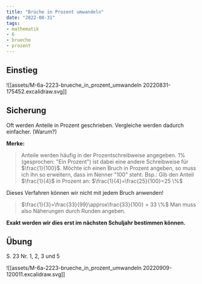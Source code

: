 ```yaml
---
title: "Brüche in Prozent umwandeln"
date: "2022-08-31"
tags:
- mathematik
- 6
- brueche
- prozent
---
```

## Einstieg
![[assets/M-6a-2223-brueche_in_prozent_umwandeln 20220831-175452.excalidraw.svg]]
<!-- %%[[assets/M-6a-2223-brueche_in_prozent_umwandeln 20220831-175452.excalidraw|🖋 Edit in Excalidraw]], and the [[assets/M-6a-2223-brueche_in_prozent_umwandeln 20220831-175451.excalidraw.dark.svg|dark exported image]]%% -->

## Sicherung
Oft werden Anteile in Prozent geschrieben. Vergleiche werden dadurch einfacher. (Warum?)

**Merke:**
> Anteile werden häufig in der Prozentschreibweise angegeben.
> $1 \%$ (gesprochen: "Ein Prozent") ist dabei eine andere Schreibweise für $\frac{1}{100}$. 
> Möchte ich einen Bruch in Prozent angeben, so muss ich ihn so erweitern, dass im Nenner "100" steht.
> Bsp.:
> Gib den Anteil $\frac{1}{4}$ in Prozent an:
> $\frac{1}{4}=\frac{25}{100}=25 \%$

Dieses Verfahren können wir nicht mit jedem Bruch anwenden!

> $\frac{1}{3}=\frac{33}{99}\approx\frac{33}{100} = 33 \%$
> Man muss also Näherungen durch Runden angeben.

**Exakt werden wir dies erst im nächsten Schuljahr bestimmen können.**


## Übung
S. 23 Nr. 1, 2, 3 und 5

![[assets/M-6a-2223-brueche_in_prozent_umwandeln 20220909-120011.excalidraw.svg]]
<!-- %%[[assets/M-6a-2223-brueche_in_prozent_umwandeln 20220909-120011.excalidraw.md|🖋 Edit in Excalidraw]], and the [[assets/M-6a-2223-brueche_in_prozent_umwandeln 20220909-120011.excalidraw.dark.svg|dark exported image]]%% -->